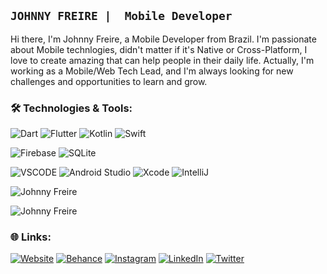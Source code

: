 
## `JOHNNY FREIRE |  Mobile Developer `

Hi there, I'm Johnny Freire, a Mobile Developer from Brazil. I'm passionate about Mobile technlogies, didn't matter if it's Native or Cross-Platform, I love to create amazing that can help people in their daily life. Actually, I'm working as a Mobile/Web Tech Lead, and I'm always looking for new challenges and opportunities to learn and grow.

### 🛠️ Technologies & Tools:
![Dart](https://img.shields.io/badge/dart-%230175C2.svg?style=for-the-badge&logo=dart&logoColor=white) ![Flutter](https://img.shields.io/badge/Flutter-%2302569B.svg?style=for-the-badge&logo=Flutter&logoColor=white) ![Kotlin](https://img.shields.io/badge/Kotlin-%230095D5.svg?style=for-the-badge&logo=Kotlin&logoColor=white) ![Swift](https://img.shields.io/badge/Swift-%23FA7343.svg?style=for-the-badge&logo=Swift&logoColor=white) 

![Firebase](https://img.shields.io/badge/firebase-%23039BE5.svg?style=for-the-badge&logo=firebase) 
![SQLite](https://img.shields.io/badge/SQLite-%2307405e.svg?style=for-the-badge&logo=sqlite&logoColor=white)


![VSCODE](https://img.shields.io/badge/VSCode-%23007ACC.svg?style=for-the-badge&logo=visual-studio-code&logoColor=white) ![Android Studio](https://img.shields.io/badge/Android%20Studio-%2307405e.svg?style=for-the-badge&logo=android-studio&logoColor=white) ![Xcode](https://img.shields.io/badge/Xcode-%231575F9.svg?style=for-the-badge&logo=Xcode&logoColor=white) ![IntelliJ](https://img.shields.io/badge/IntelliJ-%2307405e.svg?style=for-the-badge&logo=intellij-idea&logoColor=white)


![Johnny Freire](https://github-readme-stats.vercel.app/api?username=johnnydev-tech&show_icons=true&theme=dark)


![Johnny Freire](https://github-readme-streak-stats.herokuapp.com/?user=johnnydev-tech&theme=dark)



### 🌐 Links:
[![Website](https://img.shields.io/badge/Website-%231DA1F2.svg?logo=Google-Chrome&logoColor=white)](https://johnnydev.tech)
[![Behance](https://img.shields.io/badge/Behance-1769ff?logo=behance&logoColor=white)](https://behance.net/johhnyfreire) [![Instagram](https://img.shields.io/badge/Instagram-%23E4405F.svg?logo=Instagram&logoColor=white)](https://instagram.com/johnnydev.tech) [![LinkedIn](https://img.shields.io/badge/LinkedIn-%230077B5.svg?logo=linkedin&logoColor=white)](https://linkedin.com/in/JohnnyFreire) [![Twitter](https://img.shields.io/badge/Twitter-%231DA1F2.svg?logo=X&logoColor=white)](https://twitter.com/johnnydev_tech) 
